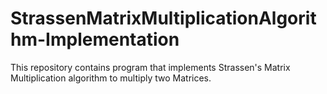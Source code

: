 StrassenMatrixMultiplicationAlgorithm-Implementation
====================================================

This repository contains program that implements Strassen's Matrix Multiplication algorithm to 
multiply two Matrices. 
